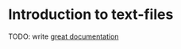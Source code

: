 # Introduction to text-files

TODO: write [great documentation](http://jacobian.org/writing/what-to-write/)
